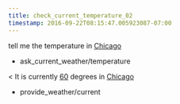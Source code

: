 ```yaml
---
title: check_current_temperature_02
timestamp: 2016-09-22T08:15:47.005923087-07:00
---
```


tell me the temperature in [Chicago](city)
* ask_current_weather/temperature

< It is currently [60](temperature) degrees in [Chicago](city)
* provide_weather/current
